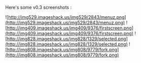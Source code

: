 Here's some v0.3 screenshots :

![http://img529.imageshack.us/img529/2843/menuz.png](http://img529.imageshack.us/img529/2843/menuz.png)
![http://img409.imageshack.us/img409/9376/firstscreen.png](http://img409.imageshack.us/img409/9376/firstscreen.png)
![http://img828.imageshack.us/img828/1329/selected.png](http://img828.imageshack.us/img828/1329/selected.png)
![http://img808.imageshack.us/img808/9779/fork.png](http://img808.imageshack.us/img808/9779/fork.png)
